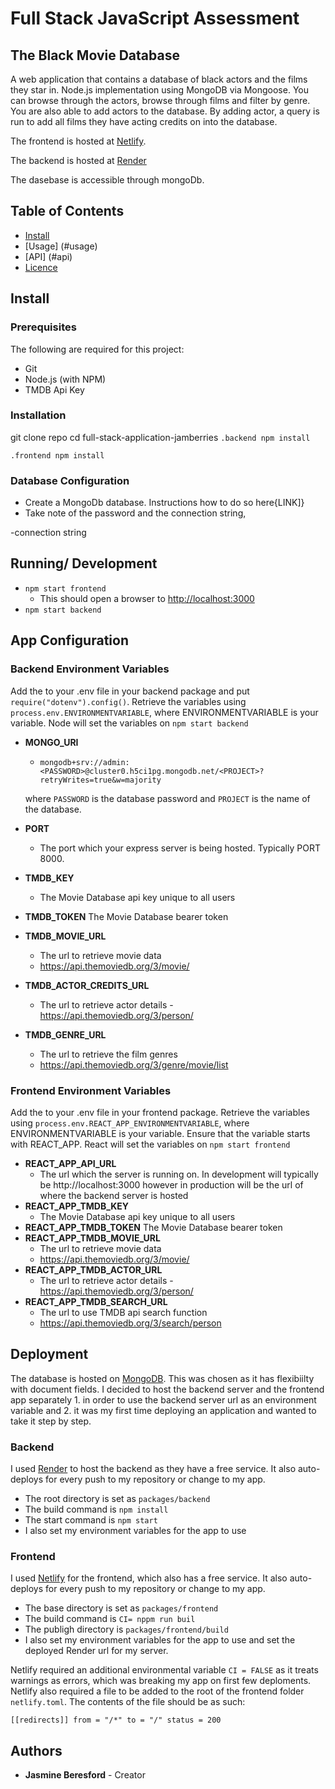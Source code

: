 # Full Stack JavaScript Assessment 
## The Black Movie Database

A web application that contains a database of black actors and the films they star in. Node.js implementation using MongoDB via Mongoose. You can browse through the actors, browse through films and filter by genre. You are also able to add actors to the database. By adding actor, a query is run to add all films they have acting credits on into the database. 

The frontend is hosted at [Netlify](https://fantastic-valkyrie-3a694d.netlify.app/).

The backend is hosted at [Render](https://jamberries-test-api.onrender.com)

The dasebase is accessible through mongoDb. 

## Table of Contents
- [Install](#install)
- [Usage] (#usage)
- [API] (#api)
- [Licence](#license)

## Install

### Prerequisites
The following are required for this project:

- Git
- Node.js (with NPM)
- TMDB Api Key

### Installation
git clone repo
cd full-stack-application-jamberries
```.backend npm install```

```.frontend npm install```

### Database Configuration
- Create a MongoDb database. Instructions how to do so here{LINK]}
- Take note of the password and the connection string, 

-connection string

## Running/ Development

- ```npm start frontend```
  - This should open a browser to [http://localhost:3000](http://localhost3000)
- ```npm start backend```

## App Configuration

### Backend Environment Variables
Add the to your .env file in your backend package and put ```require("dotenv").config()```. Retrieve the variables using ```process.env.ENVIRONMENTVARIABLE```, where ENVIRONMENTVARIABLE is your variable. Node will set the variables on ```npm start backend```
- **MONGO_URI**
  - ``mongodb+srv://admin:<PASSWORD>@cluster0.h5ci1pg.mongodb.net/<PROJECT>?retryWrites=true&w=majority``
  
  where ``PASSWORD`` is the database password and ```PROJECT``` is the name of the database.

- **PORT**
  - The port which your express server is being hosted. Typically  PORT 8000.

- **TMDB_KEY** 
  - The Movie Database api key unique to all users
- **TMDB_TOKEN**
  The Movie Database bearer token
- **TMDB_MOVIE_URL** 
  - The url to retrieve movie data
  - https://api.themoviedb.org/3/movie/
- **TMDB_ACTOR_CREDITS_URL** 
  - The url to retrieve actor details
    -https://api.themoviedb.org/3/person/
- **TMDB_GENRE_URL** 
  - The url to retrieve the film genres
  - https://api.themoviedb.org/3/genre/movie/list


### Frontend Environment Variables
Add the to your .env file in your frontend package. Retrieve the variables using ```process.env.REACT_APP_ENVIRONMENTVARIABLE```, where ENVIRONMENTVARIABLE is your variable. Ensure that the variable starts with REACT_APP. React will set the variables on ```npm start frontend```

- **REACT_APP_API_URL** 
  - The url which the server is running on. In development will typically be http://localhost:3000 however in production will be the url of where the backend server is hosted 
- **REACT_APP_TMDB_KEY** 
  - The Movie Database api key unique to all users
- **REACT_APP_TMDB_TOKEN**
  The Movie Database bearer token
- **REACT_APP_TMDB_MOVIE_URL** 
  - The url to retrieve movie data
  - https://api.themoviedb.org/3/movie/
- **REACT_APP_TMDB_ACTOR_URL** 
  - The url to retrieve actor details
    -https://api.themoviedb.org/3/person/
- **REACT_APP_TMDB_SEARCH_URL** 
  - The url to use TMDB api search function
  - https://api.themoviedb.org/3/search/person

## Deployment
The database is hosted on [MongoDB](https://www.mongodb.com/). This was chosen as it has flexibiilty with document fields. I decided to host the backend server and the frontend app separately 1. in order to use the backend server url as an environment variable and 2. it was my first time deploying an application and wanted to take it step by step. 

### Backend
I used [Render](https://dashboard.render.com/) to host the backend as they have a free service. It also auto-deploys for every push to my repository or change to my app. 

- The root directory is set as ```packages/backend```
- The build command is ```npm install```
- The start command is ```npm start```
- I also set my environment variables for the app to use

### Frontend
I used [Netlify](https://app.netlify.com/teams/jamberries) for the frontend, which also has a free service. It also auto-deploys for every push to my repository or change to my app. 

- The base directory is set as ```packages/frontend```
- The build command is ```CI= nppm run buil```
- The publigh directory is ```packages/frontend/build```
- I also set my environment variables for the app to use and set the deployed Render url for my server.

Netlify required an additional environmental variable ```CI = FALSE``` as it treats warnings as errors, which was breaking my app on first few deploments. Netlify also required a file to be added to the root of the frontend folder ```netlify.toml```.
The contents of the file should be as such:

`[[redirects]]
  from = "/*"
  to = "/"
  status = 200`

## Authors
- **Jasmine Beresford** - Creator